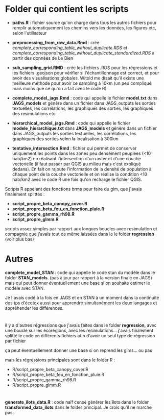 # Folder qui contient les scripts
                     
- **paths.R** : fichier source qu'on charge dans tous les autres fichiers pour remplir automatiquement les chemins vers les données, les figures etc, selon l'utilisateur

- **preprocessing_from_raw_data.Rmd** : crée *complete_corresponding_table_without_duplicate.RDS* et *complete_corresponding_table_without_duplicate_standardized.RDS* à partir des données de Le Bien

- **sub_sampling_grid.RMD** :  crée les fichiers .RDS pour les régressions et les fichiers .geojson pour vérifier si l'échantillonnage est correct, et pour avoir des visualisations globales. Witold me disait qu'il existe une meilleure méthode pour avoir ce sampling à 10km (un peu compliqué mais moins que ce qu'on a fait avec le code R)

- **complete_model_jags.Rmd** : code qui appelle le fichier **model.txt** dans **JAGS_models** et génère dans un fichier dans JAGS_outputs les sorties textuelles, les corrélations, les graphiques des sorties, les graphiques des resimulations etc

- **hierarchical_model_jags.Rmd** : code qui appelle le fichier **modele_hierarchique.txt** dans **JAGS_models** et génère dans un fichier dans JAGS_outputs les sorties textuelles, les corrélations, les graphiques des sorties selon la localisation à 300km

- **tentative_intersection.Rmd** : fichier qui permet de conserver uniquement les points dans les zones peu densément peuplées (<10 hab/km2) en réalisant l'intersection d'un raster et d'une couche vectorielle (il faut passer par QGIS au milieu mais c'est expliqué dedans). En fait on rajoute l'information de la densité de population à chaque point de la couche vectorielle et on réalise la condition <10 hab/km2 avec le code R une fois qu'on recharge le fichier QGIS.

Scripts R appelant des fonctions brms pour faire du glm, que j'avais finalement splittés :

- **script_propre_beta_canopy_cover.R**
- **script_propre_beta_feu_en_fonction_pluie.R**
- **script_propre_gamma_rh98.R**
- **script_propre_glmm.R**

scripts assez simples par rapport aux longues boucles avec resimulation et compagnie que j'avais tout de même laissées dans le le folder **regression** (voir plus bas)

# Autres

**complete_model_STAN** : code qui appelle le code stan du modèle dans le folder **STAN_models**. (pas à jour par rapport à la version finale en JAGS) mais qui peut donner éventuellement une base si on souhaite estimer le modèle avec STAN.

Je l'avais codé à la fois en JAGS et en STAN à un moment dans la continuité des tps d'écotox aussi pour apprendre simultanément les deux langages et appréhender les différences.

# 
il y a d'autres régressions que j'avais faites dans le folder **regression**, avec une boucle sur les écorégions, avec les resimulations...
j'avais finalement splitté le code en différents fichiers afin d'avoir un seul type de régression par fichier

ça peut éventuellement donner une base si on reprend les glms...
ou pas

mais les régressions principales sont dans le folder R :
- R/script_propre_beta_canopy_cover.R
- R/script_propre_beta_feu_en_fonction_pluie.R
- R/script_propre_gamma_rh98.R
- R/script_propre_glmm.R

# 

**generate_ilots_data.R** : code naïf censé générer les îlots dans le folder **transformed_data_ilots** dans le folder principal. Je crois qu'il ne marche pas.

